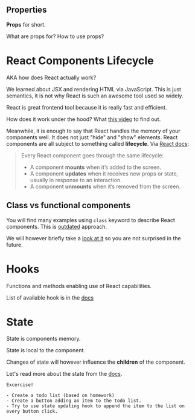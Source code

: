 
## Properties

**Props** for short.

What are props for?
How to use props?

# React Components Lifecycle

AKA how does React actually work?

We learned about JSX and rendering HTML via JavaScript. This is just semantics, it is not why React is such an awesome tool used so widely.

React is great frontend tool because it is really fast and efficient.

How does it work under the hood? What [this video](https://www.youtube.com/watch?v=7YhdqIR2Yzo&ab_channel=PhilipFabianek) to find out.

Meanwhile, it is enough to say that React handles the memory of your components well. It does not just "hide" and "show" elements. React components are all subject to something called **lifecycle**. Via [React docs](https://react.dev/learn/lifecycle-of-reactive-effects):

> Every React component goes through the same lifecycle:
>
> - A component **mounts** when it’s added to the screen.
> - A component **updates** when it receives new props or state, usually in response to an interaction.
> - A component **unmounts** when it’s removed from the screen.

## Class vs functional components

You will find many examples using `class` keyword to describe React components. This is [outdated](https://legacy.reactjs.org/docs/react-component.html) approach.

We will however briefly take a [look at it](https://medium.com/@tgholami/react-function-components-lifecycle-8a6ede4b8c2e) so you are not surprised in the future.

# Hooks

Functions and methods enabling use of React capabilities.

List of available hook is in the [docs](https://legacy.reactjs.org/docs/react-component.html)

# State

State is components memory.

State is local to the component.

Changes of state will however influence the **children** of the component.

Let's read more about the state from the [docs](https://react.dev/learn/state-a-components-memory).

```
Excercise!

- Create a todo list (based on homework)
- Create a button adding an item to the todo list.
- Try to use state updating hook to append the item to the list on every button click.
```
